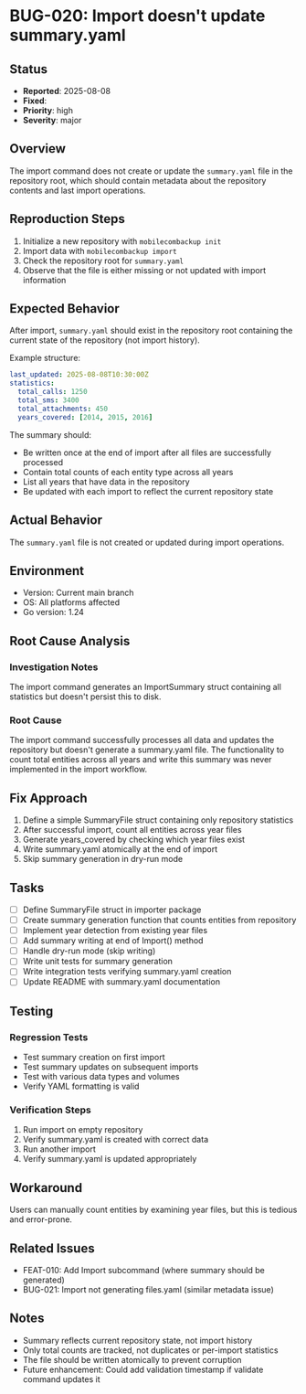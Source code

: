 # BUG-020: Import doesn't update summary.yaml

## Status
- **Reported**: 2025-08-08
- **Fixed**: 
- **Priority**: high
- **Severity**: major

## Overview
The import command does not create or update the `summary.yaml` file in the repository root, which should contain metadata about the repository contents and last import operations.

## Reproduction Steps
1. Initialize a new repository with `mobilecombackup init`
2. Import data with `mobilecombackup import`
3. Check the repository root for `summary.yaml`
4. Observe that the file is either missing or not updated with import information

## Expected Behavior
After import, `summary.yaml` should exist in the repository root containing the current state of the repository (not import history).

Example structure:
```yaml
last_updated: 2025-08-08T10:30:00Z
statistics:
  total_calls: 1250
  total_sms: 3400
  total_attachments: 450
  years_covered: [2014, 2015, 2016]
```

The summary should:
- Be written once at the end of import after all files are successfully processed
- Contain total counts of each entity type across all years
- List all years that have data in the repository
- Be updated with each import to reflect the current repository state

## Actual Behavior
The `summary.yaml` file is not created or updated during import operations.

## Environment
- Version: Current main branch
- OS: All platforms affected
- Go version: 1.24

## Root Cause Analysis
### Investigation Notes
The import command generates an ImportSummary struct containing all statistics but doesn't persist this to disk.

### Root Cause
The import command successfully processes all data and updates the repository but doesn't generate a summary.yaml file. The functionality to count total entities across all years and write this summary was never implemented in the import workflow.

## Fix Approach
1. Define a simple SummaryFile struct containing only repository statistics
2. After successful import, count all entities across year files
3. Generate years_covered by checking which year files exist
4. Write summary.yaml atomically at the end of import
5. Skip summary generation in dry-run mode

## Tasks
- [ ] Define SummaryFile struct in importer package
- [ ] Create summary generation function that counts entities from repository
- [ ] Implement year detection from existing year files
- [ ] Add summary writing at end of Import() method
- [ ] Handle dry-run mode (skip writing)
- [ ] Write unit tests for summary generation
- [ ] Write integration tests verifying summary.yaml creation
- [ ] Update README with summary.yaml documentation

## Testing
### Regression Tests
- Test summary creation on first import
- Test summary updates on subsequent imports
- Test with various data types and volumes
- Verify YAML formatting is valid

### Verification Steps
1. Run import on empty repository
2. Verify summary.yaml is created with correct data
3. Run another import
4. Verify summary.yaml is updated appropriately

## Workaround
Users can manually count entities by examining year files, but this is tedious and error-prone.

## Related Issues
- FEAT-010: Add Import subcommand (where summary should be generated)
- BUG-021: Import not generating files.yaml (similar metadata issue)

## Notes
- Summary reflects current repository state, not import history
- Only total counts are tracked, not duplicates or per-import statistics
- The file should be written atomically to prevent corruption
- Future enhancement: Could add validation timestamp if validate command updates it